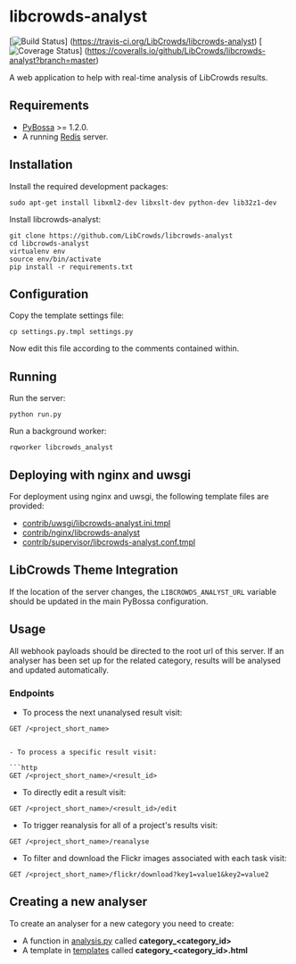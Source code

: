 # libcrowds-analyst

[![Build Status](https://travis-ci.org/LibCrowds/libcrowds-analyst.svg?branch=master)]
(https://travis-ci.org/LibCrowds/libcrowds-analyst)
[![Coverage Status](https://coveralls.io/repos/github/LibCrowds/libcrowds-analyst/badge.svg?branch=master)]
(https://coveralls.io/github/LibCrowds/libcrowds-analyst?branch=master)


A web application to help with real-time analysis of LibCrowds results.

## Requirements

- [PyBossa](https://github.com/PyBossa/pybossa) >= 1.2.0.
- A running [Redis](https://github.com/antirez/redis) server.


## Installation

Install the required development packages:

```
sudo apt-get install libxml2-dev libxslt-dev python-dev lib32z1-dev
```

Install libcrowds-analyst:

```
git clone https://github.com/LibCrowds/libcrowds-analyst
cd libcrowds-analyst
virtualenv env
source env/bin/activate
pip install -r requirements.txt
```

## Configuration

Copy the template settings file:

```
cp settings.py.tmpl settings.py
```

Now edit this file according to the comments contained within.


## Running

Run the server:

```
python run.py
```


Run a background worker:

```
rqworker libcrowds_analyst
```


## Deploying with nginx and uwsgi

For deployment using nginx and uwsgi, the following template files are provided:

- [contrib/uwsgi/libcrowds-analyst.ini.tmpl](contrib/uwsgi/libcrowds-analyst.ini.tmpl)
- [contrib/nginx/libcrowds-analyst](contrib/nginx/libcrowds-analyst)
- [contrib/supervisor/libcrowds-analyst.conf.tmpl](contrib/supervisor/libcrowds-analyst.conf.tmpl)


## LibCrowds Theme Integration

If the location of the server changes, the `LIBCROWDS_ANALYST_URL` variable
should be updated in the main PyBossa configuration.


## Usage

All webhook payloads should be directed to the root url of this server. If an
analyser has been set up for the related category, results will be analysed
and updated automatically.

### Endpoints

- To process the next unanalysed result visit:

```http
GET /<project_short_name>


- To process a specific result visit:

```http
GET /<project_short_name>/<result_id>
```

- To directly edit a result visit:


```http
GET /<project_short_name>/<result_id>/edit
```

- To trigger reanalysis for all of a project's results visit:

```http
GET /<project_short_name>/reanalyse
```


- To filter and download the Flickr images associated with each task visit:

```http
GET /<project_short_name>/flickr/download?key1=value1&key2=value2
```


## Creating a new analyser

To create an analyser for a new category you need to create:

- A function in [analysis.py](libcrowds_analyst/analysis.py) called **category_\<category_id>**
- A template in [templates](libcrowds_analyst/templates) called **category_\<category_id>.html**
